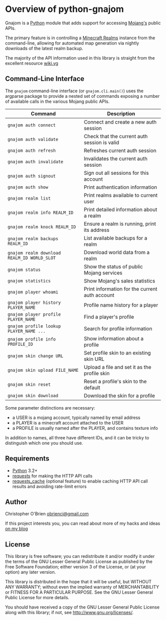 # Overview of python-gnajom

Gnajom is a [Python] module that adds support for accessing [Mojang's]
public APIs.

The primary feature is in controlling a [Minecraft Realms] instance
from the command-line, allowing for automated map generation via
nightly downloads of the latest realm backup.

[Python]: https://www.python.org

[Mojang's]: http://mojang.com

[Minecraft Realms]: http://minecraft.net/realms

The majority of the API information used in this library is straight
from the excellent resource [wiki.vg](http://wiki.vg)


## Command-Line Interface

The `gnajom` command-line interface (or `gnajom.cli.main()`) uses the
argparse package to provide a nested set of commands exposing a
number of available calls in the various Mojang public APIs.

| Command  | Description  |
|----------|--------------|
|`gnajom auth connect` |Connect and create a new auth session |
|`gnajom auth validate` |Check that the current auth session is valid |
|`gnajom auth refresh` |Refreshes current auth session |
|`gnajom auth invalidate` |Invalidates the current auth session |
|`gnajom auth signout`  |Sign out all sessions for this account |
|`gnajom auth show` |Print authentication information |
|`gnajom realm list` |Print realms available to current user |
|`gnajom realm info REALM_ID` |Print detailed information about a realm |
|`gnajom realm knock REALM_ID` |Ensure a realm is running, print its address |
|`gnajom realm backups REALM_ID` |List available backups for a realm |
|`gnajom realm download REALM_ID WORLD_SLOT` |Download world data from a realm |
|`gnajom status` |Show the status of public Mojang services |
|`gnajom statistics` |Show Mojang's sales statistics |
|`gnajom player whoami` |Print information for the current auth account |
|`gnajom player history PLAYER_NAME` |Profile name history for a player |
|`gnajom player profile PLAYER_NAME` |Find a player's profile |
|`gnajom profile lookup PLAYER_NAME ...` |Search for profile information |
|`gnajom profile info PROFILE_ID` |Show information about a profile |
|`gnajom skin change URL` |Set profile skin to an existing skin URL |
|`gnajom skin upload FILE_NAME` |Upload a file and set it as the profile skin |
|`gnajom skin reset` |Reset a profile's skin to the default |
|`gnajom skin download` |Download the skin for a profile |

Some parameter distinctions are necessary:

* a USER is a mojang account, typically named by email address
* a PLAYER is a minecraft account attached to the USER
* a PROFILE is usually named after the PLAYER, and contains texture info

In addition to names, all three have different IDs, and it can be
tricky to distinguish which one you should use.


## Requirements

- [Python] 3.2+
- [requests](https://pypi.python.org/pypi/requests) for making the
  HTTP API calls
- [requests_cache](https://pypi.python.org/pypi/requests-cache)
  (optional feature) to enable caching HTTP API call results and
  avoiding rate-limit errors


## Author

Christopher O'Brien <obriencj@gmail.com>

If this project interests you, you can read about more of my hacks and
ideas [on my blog]

[on my blog]: http://obriencj.preoccupied.net


## License

This library is free software; you can redistribute it and/or modify
it under the terms of the GNU Lesser General Public License as
published by the Free Software Foundation; either version 3 of the
License, or (at your option) any later version.

This library is distributed in the hope that it will be useful, but
WITHOUT ANY WARRANTY; without even the implied warranty of
MERCHANTABILITY or FITNESS FOR A PARTICULAR PURPOSE. See the GNU
Lesser General Public License for more details.

You should have received a copy of the GNU Lesser General Public
License along with this library; if not, see
<http://www.gnu.org/licenses/>.
